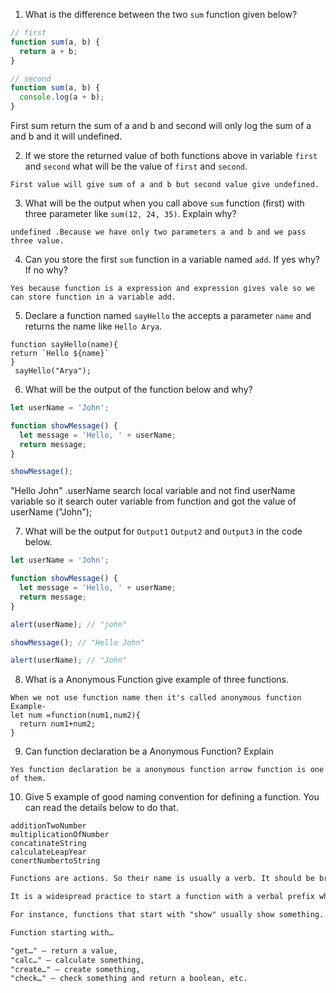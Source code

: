 1. What is the difference between the two `sum` function given below?

```js
// first
function sum(a, b) {
  return a + b;
}

// second
function sum(a, b) {
  console.log(a + b);
}
```
First sum return the sum of a and b and second will only log the sum of a and b and it will undefined.

2. If we store the returned value of both functions above in variable `first` and `second` what will be the value of `first` and `second`.
```
First value will give sum of a and b but second value give undefined.
```

3. What will be the output when you call above `sum` function (first) with three parameter like `sum(12, 24, 35)`. Explain why?
```
undefined .Because we have only two parameters a and b and we pass three value.
```
4. Can you store the first `sum` function in a variable named `add`. If yes why? If no why?
```
Yes because function is a expression and expression gives vale so we can store function in a variable add.
```

5. Declare a function named `sayHello` the accepts a parameter `name` and returns the name like `Hello Arya`.
```
function sayHello(name){
return `Hello ${name}` 
}
 sayHello("Arya");
```
6. What will be the output of the function below and why?


```js
let userName = 'John';

function showMessage() {
  let message = 'Hello, ' + userName;
  return message;
}

showMessage();

```
"Hello John" .userName search local variable and not find userName variable so it search outer variable from function and got the value of userName ("John");

7. What will be the output for `Output1` `Output2` and `Output3` in the code below.

```js
let userName = 'John';

function showMessage() {
  let message = 'Hello, ' + userName;
  return message;
}

alert(userName); // "john"

showMessage(); // "Hello John"

alert(userName); // "John"
```

8. What is a Anonymous Function give example of three functions.
```
When we not use function name then it's called anonymous function
Example-
let num =function(num1,num2){
  return num1+num2;
} 
```

9. Can function declaration be a Anonymous Function? Explain
```
Yes function declaration be a anonymous function arrow function is one of them.
```

10. Give 5 example of good naming convention for defining a function. You can read the details below to do that.
```
additionTwoNumber
multiplicationOfNumber
concatinateString
calculateLeapYear
conertNumbertoString

```

```md
Functions are actions. So their name is usually a verb. It should be brief, as accurate as possible and describe what the function does, so that someone reading the code gets an indication of what the function does.

It is a widespread practice to start a function with a verbal prefix which vaguely describes the action. There must be an agreement within the team on the meaning of the prefixes.

For instance, functions that start with "show" usually show something.

Function starting with…

"get…" – return a value,
"calc…" – calculate something,
"create…" – create something,
"check…" – check something and return a boolean, etc.
```
